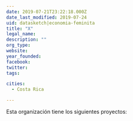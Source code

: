 ```yaml
---
date: 2019-07-21T23:22:18.000Z
date_last_modified: 2019-07-24
uid: datasketch|economia-feminita
title: "X"
legal_name: 
description: ""
org_type: 
website: 
year_founded: 
facebook: 
twitter: 
tags:

cities: 
  - Costa Rica

---
```


Esta organización tiene los siguientes proyectos:


